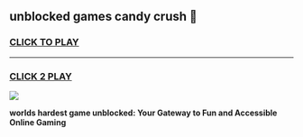 
## unblocked games candy crush 👋
<h3>
<a href="https://premium.freeplayer.one?title=unblocked_games_candy_crush&ref=13F">CLICK TO PLAY</a></h3>
<hr>

<h3>
<a href="https://premium.freeplayer.one?title=unblocked_games_candy_crush&ref=13F">CLICK 2 PLAY</a>
  
</h3>

<a href="https://premium.freeplayer.one?title=unblocked_games_candy_crush&ref=12F/"><img src="https://clearcache.store/games.png"></a>


**worlds hardest game unblocked: Your Gateway to Fun and Accessible Online Gaming**
